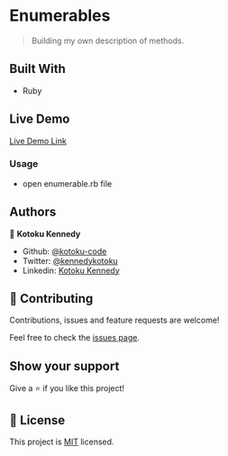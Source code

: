 # Enumerables

> Building my own description of methods.



## Built With

- Ruby


## Live Demo

[Live Demo Link](N/A)


### Usage

- open enumerable.rb file



## Authors


👤 **Kotoku Kennedy**

- Github: [@kotoku-code](https://github.com/kotoku-code)
- Twitter: [@kennedykotoku](https://twitter.com/kennedykotoku)
- Linkedin: [Kotoku Kennedy](www.linkedin.com/in/kotoku-kennedy-5b04a9128)

## 🤝 Contributing

Contributions, issues and feature requests are welcome!

Feel free to check the [issues page](https://github.com/kotoku-code/enumerables/issues).

## Show your support

Give a ⭐️ if you like this project!
## 📝 License

This project is [MIT](LICENSE) licensed.
